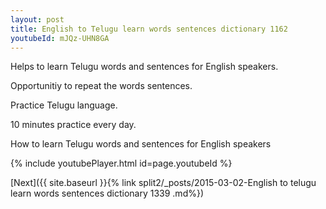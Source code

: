 ```yaml
---
layout: post
title: English to Telugu learn words sentences dictionary 1162 
youtubeId: mJQz-UHN8GA
---
```

 
 
Helps to learn Telugu words and sentences for English speakers.

Opportunitiy to repeat the words sentences. 

Practice Telugu language. 
 
10 minutes practice every day. 
 
How to learn Telugu words and sentences for English speakers 
 
{% include youtubePlayer.html id=page.youtubeId %}
 
 
[Next]({{ site.baseurl }}{% link  split2/_posts/2015-03-02-English to telugu learn words sentences dictionary 1339 .md%})
 

